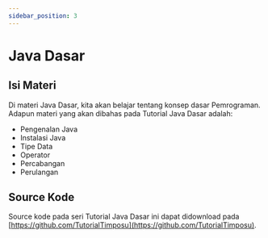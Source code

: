 ```yaml
---
sidebar_position: 3
---
```


# Java Dasar

## Isi Materi

Di materi Java Dasar, kita akan belajar tentang konsep dasar Pemrograman. Adapun materi yang akan dibahas pada Tutorial Java Dasar adalah:

* Pengenalan Java
* Instalasi Java
* Tipe Data
* Operator
* Percabangan
* Perulangan 

## Source Kode

Source kode pada seri Tutorial Java Dasar ini dapat didownload pada [https://github.com/TutorialTimposu](https://github.com/TutorialTimposu).